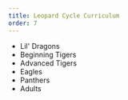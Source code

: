```yaml
---
title: Leopard Cycle Curriculum
order: 7
---
```



* Lil' Dragons
* Beginning Tigers
* Advanced Tigers
* Eagles
* Panthers
* Adults